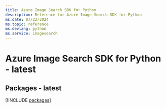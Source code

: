 ```yaml
---
title: Azure Image Search SDK for Python
description: Reference for Azure Image Search SDK for Python
ms.date: 07/22/2024
ms.topic: reference
ms.devlang: python
ms.service: imagesearch
---
```

# Azure Image Search SDK for Python - latest
## Packages - latest
[!INCLUDE [packages](image-search-index.md)]